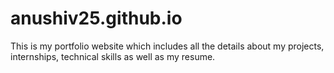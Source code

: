 # anushiv25.github.io
This is my portfolio website which includes all the details about my projects, internships, technical skills as well as my resume.
